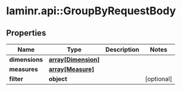 # laminr.api::GroupByRequestBody


## Properties
Name | Type | Description | Notes
------------ | ------------- | ------------- | -------------
**dimensions** | [**array[Dimension]**](Dimension.md) |  | 
**measures** | [**array[Measure]**](Measure.md) |  | 
**filter** | **object** |  | [optional] 


